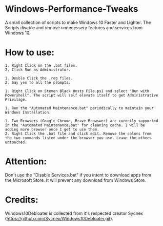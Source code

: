 # Windows-Performance-Tweaks
A small collection of scripts to make Windows 10 Faster and Lighter.
The Scripts disable and remove unnecessery features and services from Windows 10.

# How to use:

    1. Right Click on the .bat files.
    2. Click Run as Administrator.

    1. Double Click the .reg files.
    2. Say yes to all the prompts.

    1. Right Click on Steven Black Hosts File.ps1 and select "Run with Powershell". The script will self elevate itself to get Administrative Privilage.

    1. Run the "Automated Maintenance.bat" periodically to maintain your Windows Installation.
    
    1. Two Browsers (Google Chrome, Brave Browswer) are curently supported in the "Automated Maintenance.bat" for cleaning cache. I will be adding more browser once I get to use them.
    2. Right Click the .bat file and click edit. Remove the colons from the two commands listed under the browser you use. Leave the others untouched.
    
# Attention:

Don't use the "Disable Services.bat" if you intent to download apps from the Microsoft Store. It will prevent any download from Windows Store.

# Credits:
Windows10Debloater is collected from it's respected creator Sycnex (https://github.com/Sycnex/Windows10Debloater.git).

